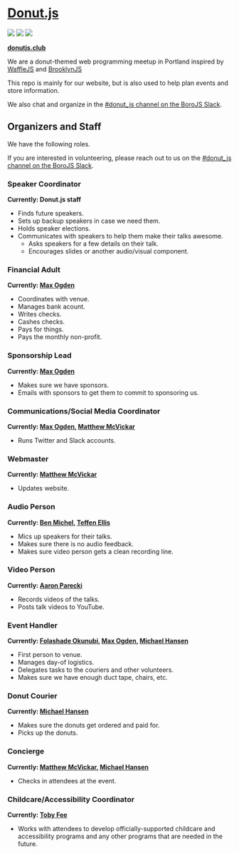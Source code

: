 # [Donut.js](https://donutjs.club/)

<img src="https://img.shields.io/badge/events-10-3B81F5.svg"> <img src="https://img.shields.io/badge/speakers-40-00CFE4.svg"> <img src="https://img.shields.io/badge/donuts-🍩_tasty!-F487A9.svg">

**[donutjs.club](https://donutjs.club/)**

We are a donut-themed web programming meetup in Portland inspired by <a href="http://wafflejs.com/">WaffleJS</a> and <a href="http://brooklynjs.com/">BrooklynJS</a>

This repo is mainly for our website, but is also used to help plan events and store information.

We also chat and organize in the [#donut_js channel on the BoroJS Slack](http://slack.borojs.com/).

## Organizers and Staff

We have the following roles.

If you are interested in volunteering, please reach out to us on the [#donut_js channel on the BoroJS Slack](http://slack.borojs.com/).

### Speaker Coordinator

**Currently: Donut.js staff**

- Finds future speakers.
- Sets up backup speakers in case we need them.
- Holds speaker elections.
- Communicates with speakers to help them make their talks awesome.
	- Asks speakers for a few details on their talk.
	- Encourages slides or another audio/visual component.

### Financial Adult

**Currently: [Max Ogden](https://github.com/maxogden)**

- Coordinates with venue.
- Manages bank acount.
- Writes checks.
- Cashes checks.
- Pays for things.
- Pays the monthly non-profit.

### Sponsorship Lead

**Currently: [Max Ogden](https://github.com/maxogden)**

- Makes sure we have sponsors.
- Emails with sponsors to get them to commit to sponsoring us.

### Communications/Social Media Coordinator

**Currently: [Max Ogden](https://github.com/maxogden), [Matthew McVickar](https://github.com/matthewmcvickar)**

- Runs Twitter and Slack accounts.

### Webmaster

**Currently: [Matthew McVickar](https://github.com/matthewmcvickar/)**

- Updates website.

### Audio Person

**Currently: [Ben Michel](https://github.com/obensource), [Teffen Ellis](https://github.com/TeffenEllis)**

- Mics up speakers for their talks.
- Makes sure there is no audio feedback.
- Makes sure video person gets a clean recording line.

### Video Person

**Currently: [Aaron Parecki](https://github.com/aaronpk)**

- Records videos of the talks.
- Posts talk videos to YouTube.

### Event Handler

**Currently: [Folashade Okunubi](https://github.com/folashade), [Max Ogden](https://github.com/maxogden), [Michael Hansen](https://github.com/modality)**

- First person to venue.
- Manages day-of logistics.
- Delegates tasks to the couriers and other volunteers.
- Makes sure we have enough duct tape, chairs, etc.

### Donut Courier

**Currently: [Michael Hansen](https://github.com/modality)**

- Makes sure the donuts get ordered and paid for.
- Picks up the donuts.

### Concierge

**Currently: [Matthew McVickar](https://github.com/matthewmcvickar/), [Michael Hansen](https://github.com/modality)**

- Checks in attendees at the event.

### Childcare/Accessibility Coordinator

**Currently: [Toby Fee](https://github.com/tobyfee)**

- Works with attendees to develop officially-supported childcare and accessibility programs and any other programs that are needed in the future.
